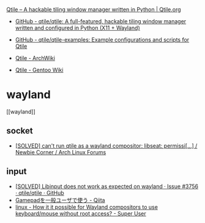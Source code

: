[Qtile – A hackable tiling window manager written in Python | Qtile.org](http://www.qtile.org/)

- [GitHub - qtile/qtile: A full-featured, hackable tiling window manager written and configured in Python (X11 + Wayland)](https://github.com/qtile/qtile)
- [GitHub - qtile/qtile-examples: Example configurations and scripts for Qtile](https://github.com/qtile/qtile-examples)

- [Qtile - ArchWiki](https://wiki.archlinux.jp/index.php/Qtile)
- [Qtile - Gentoo Wiki](https://wiki.gentoo.org/wiki/Qtile)

# wayland

[[wayland]]

## socket

- [[SOLVED] can't run qtile as a wayland compositor: libseat: permissi[…] / Newbie Corner / Arch Linux Forums](https://bbs.archlinux.org/viewtopic.php?id=274869)

## input

- [[SOLVED] Libinput does not work as expected on wayland · Issue #3756 · qtile/qtile · GitHub](https://github.com/qtile/qtile/issues/3756)
- [Gamepadを一般ユーザで使う - Qiita](https://qiita.com/tukiyo3/items/3a5c01a3382e55889598)
- [linux - How it it possible for Wayland compositors to use keyboard/mouse without root access? - Super User](https://superuser.com/questions/1715426/how-it-it-possible-for-wayland-compositors-to-use-keyboard-mouse-without-root-ac)

